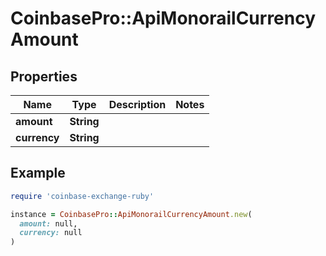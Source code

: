 # CoinbasePro::ApiMonorailCurrencyAmount

## Properties

| Name | Type | Description | Notes |
| ---- | ---- | ----------- | ----- |
| **amount** | **String** |  |  |
| **currency** | **String** |  |  |

## Example

```ruby
require 'coinbase-exchange-ruby'

instance = CoinbasePro::ApiMonorailCurrencyAmount.new(
  amount: null,
  currency: null
)
```

